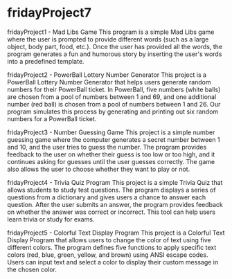 # fridayProject7

fridayProject1 - Mad Libs Game
This program is a simple Mad Libs game where the user is prompted to provide different words (such as a large object, body part, food, etc.). Once the user has provided all the words, the program generates a fun and humorous story by inserting the user's words into a predefined template.

fridayProject2 - PowerBall Lottery Number Generator
This project is a PowerBall Lottery Number Generator that helps users generate random numbers for their PowerBall ticket. In PowerBall, five numbers (white balls) are chosen from a pool of numbers between 1 and 69, and one additional number (red ball) is chosen from a pool of numbers between 1 and 26. Our program simulates this process by generating and printing out six random numbers for a PowerBall ticket.

fridayProject3 - Number Guessing Game
This project is a simple number guessing game where the computer generates a secret number between 1 and 10, and the user tries to guess the number. The program provides feedback to the user on whether their guess is too low or too high, and it continues asking for guesses until the user guesses correctly. The game also allows the user to choose whether they want to play or not.

fridayProject4 - Trivia Quiz Program
This project is a simple Trivia Quiz that allows students to study test questions. The program displays a series of questions from a dictionary and gives users a chance to answer each question. After the user submits an answer, the program provides feedback on whether the answer was correct or incorrect. This tool can help users learn trivia or study for exams.

fridayProject5 - Colorful Text Display Program
This project is a Colorful Text Display Program that allows users to change the color of text using five different colors. The program defines five functions to apply specific text colors (red, blue, green, yellow, and brown) using ANSI escape codes. Users can input text and select a color to display their custom message in the chosen color.